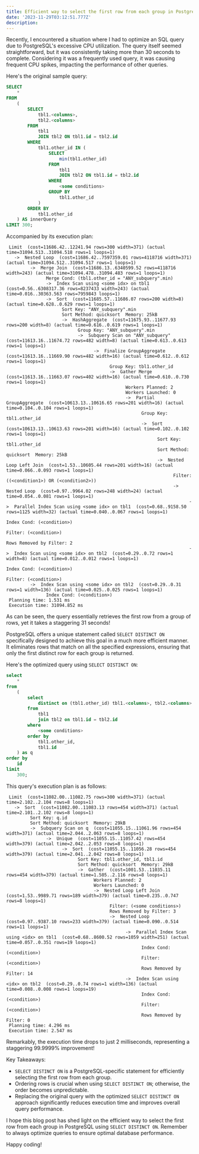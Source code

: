 ```yaml
---
title: Efficient way to select the first row from each group in PostgreSQL
date: '2023-11-29T03:12:51.777Z'
description:
---
```


Recently, I encountered a situation where I had to optimize an SQL query due to PostgreSQL's excessive CPU utilization. The query itself seemed straightforward, but it was consistently taking more than 30 seconds to complete. Considering it was a frequently used query, it was causing frequent CPU spikes, impacting the performance of other queries.

Here's the original sample query:

```sql
SELECT
    *
FROM
    (
        SELECT
            tbl1.<columns>,
            tbl2.<columns>
        FROM
            tbl1
            JOIN tbl2 ON tbl1.id = tbl2.id
        WHERE
            tbl1.other_id IN (
                SELECT
                    min(tbl1.other_id)
                FROM
                    tbl1
                    JOIN tbl2 ON tbl1.id = tbl2.id
                WHERE
                    <some conditions>
                GROUP BY
                    tbl1.other_id
            )
        ORDER BY
            tbl1.other_id
    ) AS innerQuery
LIMIT 300;
```

Accompanied by its execution plan:

```
 Limit  (cost=11686.42..12241.94 rows=300 width=371) (actual time=31094.513..31094.518 rows=1 loops=1)
   ->  Nested Loop  (cost=11686.42..7597359.01 rows=4118716 width=371) (actual time=31094.512..31094.517 rows=1 loops=1)
         ->  Merge Join  (cost=11686.13..6340599.52 rows=4118716 width=243) (actual time=31094.478..31094.483 rows=1 loops=1)
               Merge Cond: (tbl1.other_id = "ANY_subquery".min)
               ->  Index Scan using <some idx> on tbl1  (cost=0.56..6308317.36 rows=8237433 width=243) (actual time=0.016..30363.563 rows=7959843 loops=1)
               ->  Sort  (cost=11685.57..11686.07 rows=200 width=8) (actual time=0.628..0.629 rows=1 loops=1)
                     Sort Key: "ANY_subquery".min
                     Sort Method: quicksort  Memory: 25kB
                     ->  HashAggregate  (cost=11675.93..11677.93 rows=200 width=8) (actual time=0.616..0.619 rows=1 loops=1)
                           Group Key: "ANY_subquery".min
                           ->  Subquery Scan on "ANY_subquery"  (cost=11613.16..11674.72 rows=482 width=8) (actual time=0.613..0.613 rows=1 loops=1)
                                 ->  Finalize GroupAggregate  (cost=11613.16..11669.90 rows=482 width=16) (actual time=0.612..0.612 rows=1 loops=1)
                                       Group Key: tbl1.other_id
                                       ->  Gather Merge  (cost=11613.16..11663.07 rows=402 width=16) (actual time=0.610..0.730 rows=1 loops=1)
                                             Workers Planned: 2
                                             Workers Launched: 0
                                             ->  Partial GroupAggregate  (cost=10613.13..10616.65 rows=201 width=16) (actual time=0.104..0.104 rows=1 loops=1)
                                                   Group Key: tbl1.other_id
                                                   ->  Sort  (cost=10613.13..10613.63 rows=201 width=16) (actual time=0.102..0.102 rows=1 loops=1)
                                                         Sort Key: tbl1.other_id
                                                         Sort Method: quicksort  Memory: 25kB
                                                         ->  Nested Loop Left Join  (cost=1.53..10605.44 rows=201 width=16) (actual time=0.066..0.093 rows=1 loops=1)
                                                               Filter: ((<condition1>) OR (<condition2>))
                                                               ->  Nested Loop  (cost=0.97..9964.02 rows=248 width=24) (actual time=0.054..0.081 rows=1 loops=1)
                                                                     ->  Parallel Index Scan using <some idx> on tbl1  (cost=0.68..9158.50 rows=1125 width=32) (actual time=0.040..0.067 rows=1 loops=1)
                                                                           Index Cond: (<condition>)
                                                                           Filter: (<condition>)
                                                                           Rows Removed by Filter: 2
                                                                     ->  Index Scan using <some idx> on tbl2  (cost=0.29..0.72 rows=1 width=8) (actual time=0.012..0.012 rows=1 loops=1)
                                                                           Index Cond: (<condition>)
                                                                           Filter: (<condition>)
         ->  Index Scan using <some idx> on tbl2  (cost=0.29..0.31 rows=1 width=136) (actual time=0.025..0.025 rows=1 loops=1)
               Index Cond: (<condition>)
 Planning time: 1.531 ms
 Execution time: 31094.852 ms
```

As can be seen, the query essentially retrieves the first row from a group of rows, yet it takes a staggering 31 seconds!

PostgreSQL offers a unique statement called `SELECT DISTINCT ON` specifically designed to achieve this goal in a much more efficient manner. It eliminates rows that match on all the specified expressions, ensuring that only the first distinct row for each group is returned.

Here's the optimized query using `SELECT DISTINCT ON`:

```sql
select
    *
from
    (
        select
            distinct on (tbl1.other_id) tbl1.<columns>, tbl2.<columns>
        from
            tbl1
            join tbl2 on tbl1.id = tbl2.id
        where
            <some conditions>
        order by
            tbl1.other_id,
            tbl1.id
    ) as q
order by
    id
limit
    300;
```

This query's execution plan is as follows:

```
 Limit  (cost=11082.00..11082.75 rows=300 width=371) (actual time=2.102..2.104 rows=8 loops=1)
   ->  Sort  (cost=11082.00..11083.13 rows=454 width=371) (actual time=2.101..2.102 rows=8 loops=1)
         Sort Key: q.id
         Sort Method: quicksort  Memory: 29kB
         ->  Subquery Scan on q  (cost=11055.15..11061.96 rows=454 width=371) (actual time=2.044..2.063 rows=8 loops=1)
               ->  Unique  (cost=11055.15..11057.42 rows=454 width=379) (actual time=2.042..2.053 rows=8 loops=1)
                     ->  Sort  (cost=11055.15..11056.28 rows=454 width=379) (actual time=2.041..2.042 rows=8 loops=1)
                           Sort Key: tbl1.other_id, tbl1.id
                           Sort Method: quicksort  Memory: 29kB
                           ->  Gather  (cost=1001.53..11035.11 rows=454 width=379) (actual time=1.505..2.116 rows=8 loops=1)
                                 Workers Planned: 2
                                 Workers Launched: 0
                                 ->  Nested Loop Left Join  (cost=1.53..9989.71 rows=189 width=379) (actual time=0.235..0.747 rows=8 loops=1)
                                       Filter: (<some conditions>)
                                       Rows Removed by Filter: 3
                                       ->  Nested Loop  (cost=0.97..9387.10 rows=233 width=379) (actual time=0.090..0.514 rows=11 loops=1)
                                             ->  Parallel Index Scan using <idx> on tbl1  (cost=0.68..8600.52 rows=1059 width=251) (actual time=0.057..0.351 rows=19 loops=1)
                                                   Index Cond: (<condition>)
                                                   Filter: (<condition>)
                                                   Rows Removed by Filter: 14
                                             ->  Index Scan using <idx> on tbl2  (cost=0.29..0.74 rows=1 width=136) (actual time=0.008..0.008 rows=1 loops=19)
                                                   Index Cond: (<condition>)
                                                   Filter: (<condition>)
                                                   Rows Removed by Filter: 0
 Planning time: 4.296 ms
 Execution time: 2.547 ms
```

Remarkably, the execution time drops to just 2 milliseconds, representing a staggering 99.9999% improvement!

Key Takeaways:
* `SELECT DISTINCT ON` is a PostgreSQL-specific statement for efficiently selecting the first row from each group.
* Ordering rows is crucial when using `SELECT DISTINCT ON`; otherwise, the order becomes unpredictable.
* Replacing the original query with the optimized `SELECT DISTINCT ON` approach significantly reduces execution time and improves overall query performance.

I hope this blog post has shed light on the efficient way to select the first row from each group in PostgreSQL using `SELECT DISTINCT ON`. Remember to always optimize queries to ensure optimal database performance.

Happy coding!
